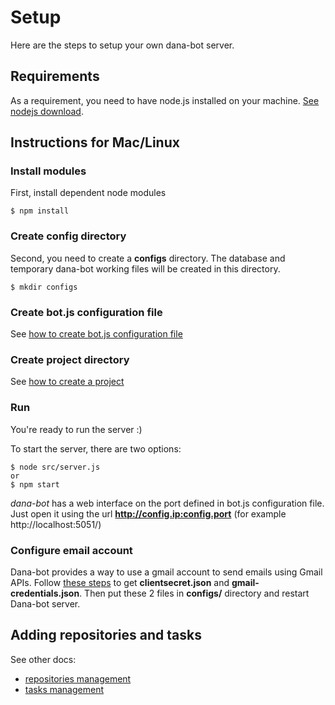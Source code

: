 # Setup

Here are the steps to setup your own dana-bot server.

## Requirements

As a requirement, you need to have node.js installed on your machine. [See nodejs download](https://nodejs.org/en/download/).

## Instructions for Mac/Linux

### Install modules

First, install dependent node modules

```
$ npm install
```

### Create config directory

Second, you need to create a **configs** directory. The database and temporary dana-bot working files will be created in this directory.

```
$ mkdir configs
```

### Create bot.js configuration file

See [how to create bot.js configuration file](bot.js.md)

### Create project directory

See [how to create a project](project.md)

### Run

You're ready to run the server :)

To start the server, there are two options:

```
$ node src/server.js
or
$ npm start
```

*dana-bot* has a web interface on the port defined in bot.js configuration file. Just open it using the url **http://config.ip:config.port** (for example http://localhost:5051/)

### Configure email account

Dana-bot provides a way to use a gmail account to send emails using Gmail APIs. Follow [these steps](http://pcarion.com/2015/12/06/How-to-send-a-mail-in-node-using-the-gmail-API.html) to get **clientsecret.json** and **gmail-credentials.json**. Then put these 2 files in **configs/** directory and restart Dana-bot server.

## Adding repositories and tasks

See other docs:
- [repositories management](repositories.md)
- [tasks management](tasks.md)
